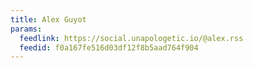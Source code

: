 ```yaml
---
title: Alex Guyot
params:
  feedlink: https://social.unapologetic.io/@alex.rss
  feedid: f0a167fe516d03df12f8b5aad764f904
---
```

